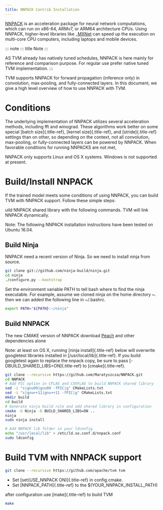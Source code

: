 ```yaml
---
title: NNPACK Contrib Installation
---
```


[NNPACK](https://github.com/Maratyszcza/NNPACK) is an acceleration
package for neural network computations, which can run on x86-64, ARMv7,
or ARM64 architecture CPUs. Using NNPACK, higher-level libraries like
\_[MXNet]() can speed up the execution on multi-core CPU computers,
including laptops and mobile devices.

::: note
::: title
Note
:::

AS TVM already has natively tuned schedules, NNPACK is here mainly for
reference and comparison purpose. For regular use prefer native tuned
TVM implementation.
:::

TVM supports NNPACK for forward propagation (inference only) in
convolution, max-pooling, and fully-connected layers. In this document,
we give a high level overview of how to use NNPACK with TVM.

# Conditions

The underlying implementation of NNPACK utilizes several acceleration
methods, including fft and winograd. These algorithms work better on
some special [batch size]{.title-ref}, [kernel size]{.title-ref}, and
[stride]{.title-ref} settings than on other, so depending on the
context, not all convolution, max-pooling, or fully-connected layers can
be powered by NNPACK. When favorable conditions for running NNPACKS are
not met,

NNPACK only supports Linux and OS X systems. Windows is not supported at
present.

# Build/Install NNPACK

If the trained model meets some conditions of using NNPACK, you can
build TVM with NNPACK support. Follow these simple steps:

uild NNPACK shared library with the following commands. TVM will link
NNPACK dynamically.

Note: The following NNPACK installation instructions have been tested on
Ubuntu 16.04.

## Build Ninja

NNPACK need a recent version of Ninja. So we need to install ninja from
source.

``` bash
git clone git://github.com/ninja-build/ninja.git
cd ninja
./configure.py --bootstrap
```

Set the environment variable PATH to tell bash where to find the ninja
executable. For example, assume we cloned ninja on the home directory
\~. then we can added the following line in \~/.bashrc.

``` bash
export PATH="${PATH}:~/ninja"
```

## Build NNPACK

The new CMAKE version of NNPACK download
[Peach](https://github.com/Maratyszcza/PeachPy) and other dependencies
alone

Note: at least on OS X, running [ninja install]{.title-ref} below will
overwrite googletest libraries installed in
[/usr/local/lib]{.title-ref}. If you build googletest again to replace
the nnpack copy, be sure to pass [-DBUILD_SHARED_LIBS=ON]{.title-ref} to
[cmake]{.title-ref}.

``` bash
git clone --recursive https://github.com/Maratyszcza/NNPACK.git
cd NNPACK
# Add PIC option in CFLAG and CXXFLAG to build NNPACK shared library
sed -i "s|gnu99|gnu99 -fPIC|g" CMakeLists.txt
sed -i "s|gnu++11|gnu++11 -fPIC|g" CMakeLists.txt
mkdir build
cd build
# Generate ninja build rule and add shared library in configuration
cmake -G Ninja -D BUILD_SHARED_LIBS=ON ..
ninja
sudo ninja install

# Add NNPACK lib folder in your ldconfig
echo "/usr/local/lib" > /etc/ld.so.conf.d/nnpack.conf
sudo ldconfig
```

# Build TVM with NNPACK support

``` bash
git clone --recursive https://github.com/apache/tvm tvm
```

-   Set [set(USE_NNPACK ON)]{.title-ref} in config.cmake.
-   Set [NNPACK_PATH]{.title-ref} to the \$(YOUR_NNPACK_INSTALL_PATH)

after configuration use [make]{.title-ref} to build TVM

``` bash
make
```

